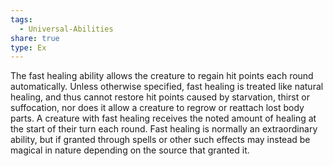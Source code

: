 ```yaml
---
tags:
  - Universal-Abilities
share: true
type: Ex
---
```


The fast healing ability allows the creature to regain hit points each round automatically. Unless otherwise specified, fast healing is treated like natural healing, and thus cannot restore hit points caused by starvation, thirst or suffocation, nor does it allow a creature to regrow or reattach lost body parts. A creature with fast healing receives the noted amount of healing at the start of their turn each round. Fast healing is normally an extraordinary ability, but if granted through spells or other such effects may instead be magical in nature depending on the source that granted it.